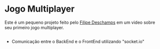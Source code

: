 # Jogo Multiplayer

Este é um pequeno projeto feito pelo [Filipe Deschamps](https://www.youtube.com/watch?v=0sTfIZvjYJk&list=PLMdYygf53DP5SVQQrkKCVWDS0TwYLVitL) em um video sobre seu primeiro jogo multiplayer.

## 

+ Comunicação entre o BackEnd e o FrontEnd utilizando "socket.io"

